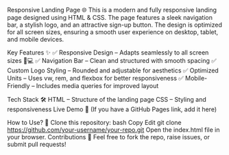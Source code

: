 Responsive Landing Page 🌐
This is a modern and fully responsive landing page designed using HTML & CSS. The page features a sleek navigation bar, a stylish logo, and an attractive sign-up button. The design is optimized for all screen sizes, ensuring a smooth user experience on desktop, tablet, and mobile devices.

Key Features ✨
✅ Responsive Design – Adapts seamlessly to all screen sizes 📱💻
✅ Navigation Bar – Clean and structured with smooth spacing
✅ Custom Logo Styling – Rounded and adjustable for aesthetics
✅ Optimized Units – Uses vw, rem, and flexbox for better responsiveness
✅ Mobile-Friendly – Includes media queries for improved layout

Tech Stack 🛠
HTML – Structure of the landing page
CSS – Styling and responsiveness
Live Demo 🔗
(If you have a GitHub Pages link, add it here)

How to Use? 🚀
Clone this repository:
bash
Copy
Edit
git clone https://github.com/your-username/your-repo.git
Open the index.html file in your browser.
Contributions 🤝
Feel free to fork the repo, raise issues, or submit pull requests!

